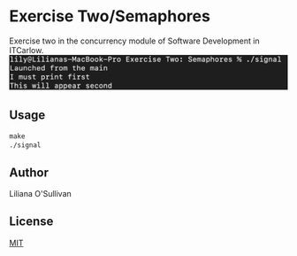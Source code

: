 # Exercise Two/Semaphores

Exercise two in the concurrency module of Software Development in ITCarlow.\
![Screenshot](Screenshot.png)
## Usage

```
make
./signal
```

## Author
Liliana O'Sullivan

## License
[MIT](https://choosealicense.com/licenses/mit/)
